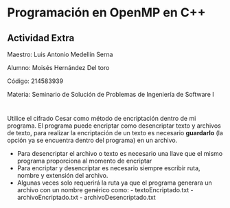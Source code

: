# Programación en OpenMP en C++
## Actividad Extra

Maestro: Luis Antonio Medellín Serna

Alumno: Moisés Hernández Del toro

Código: 214583939

Materia:  Seminario de Solución de Problemas de Ingeniería de Software I
#
Utilice el cifrado Cesar como método de encriptación dentro de mi programa. El programa puede encriptar como desencriptar texto y archivos de texto, para realizar la encriptación de un texto es necesario **guardarlo** (la opción ya se encuentra dentro del programa) en un archivo.
- Para desencriptar el archivo o texto es necesario una llave que el mismo programa proporciona al momento de encriptar
- Para encriptar y desencriptar es necesario siempre escribir ruta, nombre y extensión del archivo.
- Algunas veces solo requerirá la ruta ya que el programa generara un archivo con un nombre genérico como:
		 - textoEncriptado.txt
		 - archivoEncriptado.txt
		 - archivoDesencriptado.txt
